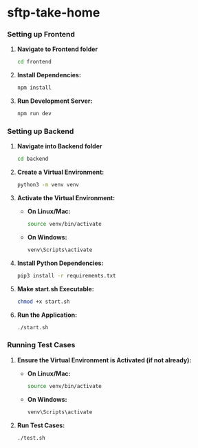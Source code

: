 # sftp-take-home
### Setting up Frontend
1. **Navigate to Frontend folder**
    ```bash
    cd frontend
    ```

2. **Install Dependencies:**
    ```bash
    npm install
    ```

3. **Run Development Server:**
    ```bash
    npm run dev
    ```

### Setting up Backend

1. **Navigate into Backend folder**
    ```bash
    cd backend
    ```
3. **Create a Virtual Environment:**
    ```bash
    python3 -m venv venv
    ```

4. **Activate the Virtual Environment:**
    - **On Linux/Mac:**
        ```bash
        source venv/bin/activate
        ```
    - **On Windows:**
        ```bash
        venv\Scripts\activate
        ```

5. **Install Python Dependencies:**
    ```bash
    pip3 install -r requirements.txt
    ```

6. **Make start.sh Executable:**
    ```bash
    chmod +x start.sh
    ```

7. **Run the Application:**
    ```bash
    ./start.sh
    ```

### Running Test Cases
1. **Ensure the Virtual Environment is Activated (if not already):**
    - **On Linux/Mac:**
        ```bash
        source venv/bin/activate
        ```
    - **On Windows:**
        ```bash
        venv\Scripts\activate
        ```

2. **Run Test Cases:**
    ```bash
    ./test.sh
    ```
